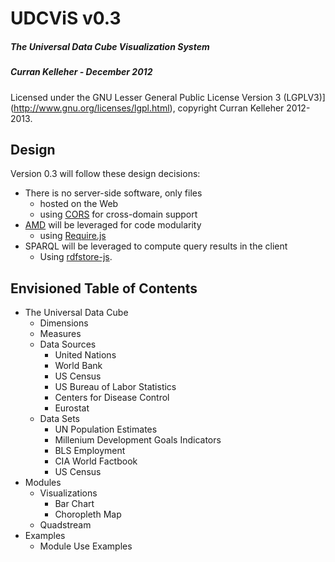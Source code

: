 # UDCViS v0.3
##### The Universal Data Cube Visualization System
##### Curran Kelleher - December 2012

Licensed under the GNU Lesser General Public License Version 3 (LGPLV3)](http://www.gnu.org/licenses/lgpl.html), copyright Curran Kelleher 2012-2013.

## Design

Version 0.3 will follow these design decisions:

 * There is no server-side software, only files
   * hosted on the Web
   * using [CORS](http://en.wikipedia.org/wiki/Cross-origin_resource_sharing) for cross-domain support
 * [AMD](https://github.com/amdjs/amdjs-api/wiki/AMD) will be leveraged for code modularity
   * using [Require.js](http://requirejs.org/)
 * SPARQL will be leveraged to compute query results in the client
   * Using [rdfstore-js](https://github.com/antoniogarrote/rdfstore-js).

## Envisioned Table of Contents

 * The Universal Data Cube
   * Dimensions
   * Measures
   * Data Sources
     * United Nations
     * World Bank
     * US Census
     * US Bureau of Labor Statistics
     * Centers for Disease Control
     * Eurostat
   * Data Sets
     * UN Population Estimates
     * Millenium Development Goals Indicators
     * BLS Employment
     * CIA World Factbook
     * US Census
 * Modules
   * Visualizations
     * Bar Chart
     * Choropleth Map
   * Quadstream
 * Examples
   * Module Use Examples
